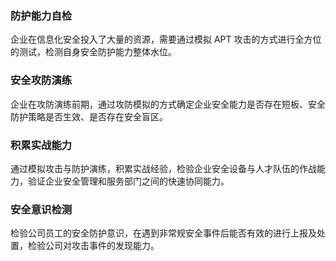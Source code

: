 ### 防护能力自检
企业在信息化安全投入了大量的资源，需要通过模拟 APT 攻击的方式进行全方位的测试，检测自身安全防护能力整体水位。

### 安全攻防演练
企业在攻防演练前期，通过攻防模拟的方式确定企业安全能力是否存在短板、安全防护策略是否生效、是否存在安全盲区。

### 积累实战能力
通过模拟攻击与防护演练，积累实战经验，检验企业安全设备与人才队伍的作战能力，验证企业安全管理和服务部门之间的快速协同能力。

### 安全意识检测
检验公司员工的安全防护意识，在遇到非常规安全事件后能否有效的进行上报及处置，检验公司对攻击事件的发现能力。
